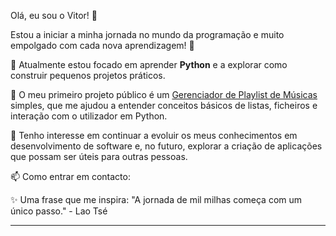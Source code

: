  Olá, eu sou o Vitor! 👋

Estou a iniciar a minha jornada no mundo da programação e muito empolgado com cada nova aprendizagem! 🚀

🌱 Atualmente estou focado em aprender **Python** e a explorar como construir pequenos projetos práticos.

💬 O meu primeiro projeto público é um [Gerenciador de Playlist de Músicas](https://github.com/vitorf-vcm2025/meu-gerenciador-musicas) simples, que me ajudou a entender conceitos básicos de listas, ficheiros e interação com o utilizador em Python.

🎯 Tenho interesse em continuar a evoluir os meus conhecimentos em desenvolvimento de software e, no futuro, explorar a criação de aplicações que possam ser úteis para outras pessoas.

📫 Como entrar em contacto:
<!-- Se você tiver um LinkedIn ou outra forma profissional de contacto, pode adicionar aqui. Exemplo: -->
<!-- - LinkedIn: [Seu Nome no LinkedIn](https://www.linkedin.com/in/seu-perfil) -->
<!-- Se não tiver, pode remover esta seção ou apenas deixar um comentário como este -->

✨ Uma frase que me inspira: "A jornada de mil milhas começa com um único passo." - Lao Tsé

---
